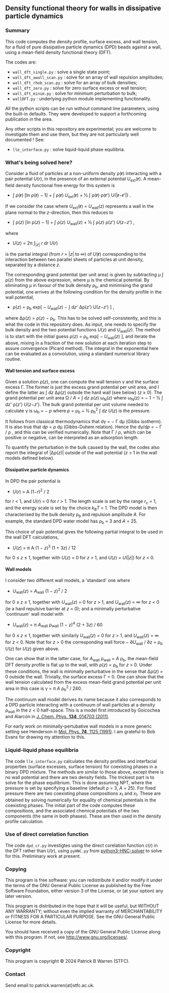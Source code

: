 ## Density functional theory for walls in dissipative particle dynamics

### Summary

This code computes the density profile, surface excess, and wall
tension, for a fluid of pure dissipative particle dynamics (DPD)
beads against a wall, using a mean-field density functional theory (DFT).

The codes are:

* `wall_dft_single.py` : solve a single state point;
* `wall_dft_awall_scan.py` : solve for an array of wall repulsion amplitudes;
* `wall_dft_rhob_scan.py` : solve for an array of bulk densities;
* `wall_dft_zero.py` : solve for zero surface excess or wall tension;
* `wall_dft_minim.py` : solve for minimum perturbation to bulk;
* `wallDFT.py` : underlying python module implementing functionality.

All the python scripts can be run without command line parameters,
using the built-in defaults. They were developed to support a
forthcoming publication in the area. 

Any other scripts in this repository are experimental; you are welcome
to investigate them and use them, but they are not particularly well
documented !  See:

* `lle_interface.py` : solve liquid-liquid phase equilibria.

### What's being solved here?

Consider a fluid of particles at a non-uniform density ρ(**r**)
interacting with a pair potential *U*(*r*), in the presence of an
external potential *U*<sub>ext</sub>(**r**). A mean-field density
functional free energy for this system is

* ∫ ρ(**r**) [ln ρ(**r**) − 1] + ∫ ρ(**r**) *U*<sub>ext</sub>(**r**) +
  ½ ∫ ρ(**r**) ρ(**r**') U(|**r**−**r**'|) .
  
If we consider the case where *U*<sub>ext</sub>(**r**) =
*U*<sub>wall</sub>(*z*) represents a wall in the plane normal to the
*z*-direction, then this reduces to

* ∫ ρ(*z*) [ln ρ(*z*) − 1] + ∫ ρ(*z*) *U*<sub>wall</sub>(*z*) + ½ ∫
  ρ(*z*) ρ(*z*') *U*(*z*−*z*') ,

where 

* *U*(*z*) = 2π ∫<sub>|*z*|</sub> *r* d*r* *U*(*r*)

is the partial integral (from *r* = |*z*| to ∞) of *U*(**r**)
corresponding to the interaction between two parallel sheets of
particles at unit density, separated by a distance *z*.

The corresponding grand potential (per unit area) is given by
subtracting μ ∫ ρ(*z*) from the above expression, where μ is the
chemical potential.  By eliminating μ in favour of the bulk density
ρ<sub>b</sub>, and minimising the grand potential, one arrives at the
following condition for the density profile in the wall potential,

* ρ(*z*) = ρ<sub>b</sub> exp[ − *U*<sub>wall</sub>(*z*) − ∫ d*z*'
  Δρ(*z*') U(*z*−*z*') ] ,
  
where Δρ(*z*) = ρ(*z*) − ρ<sub>b</sub>. This has to be solved
self-consistently, and this is what the code in this repository
does. As input, one needs to specify the bulk density and the two
potential functions *U*(*z*) and *U*<sub>wall</sub>(*z*).  The method
is to start with the initial guess ρ(*z*) = ρ<sub>b</sub> exp[ −
*U*<sub>wall</sub>(*z*) ], and iterate the above, mixing in a fraction of
the new solution at each iteration step to assure convergence (Picard
method).  The integral in the exponential here can be evaluated as a
convolution, using a standard numerical library routine.

#### Wall tension and surface excess

Given a solution ρ(*z*), one can compute the wall tension γ and the
surface excess Γ. The former is just the excess grand potential per
unit area, and I define the latter as ∫ d*z* Δρ(*z*) outside the hard
wall (see below) (*z* ≥ 0). The grand potential per unit area Ω / *A*
= ∫ d*z* ρ(*z*) ω<sub>N</sub>(*z*) where ω<sub>N</sub>(z) = − 1 − ½ ∫
d*z*' ρ(*z*') *U*(*z*−*z*').  The bulk grand potential per unit volume
needed to calculate γ is ω<sub>b</sub> = − *p* where *p* =
ρ<sub>b</sub> + ½ ρ<sub>b</sub><sup>2</sup> ∫ d*z* *U*(*z*) is the pressure.

It follows from classical thermodynamics that dγ = − Γ dμ (Gibbs
isotherm). It is also true that d*p* = ρ dμ (Gibbs-Duhem relation).
Hence the dγ/d*p* = − Γ / ρ , and this can be verified numerically.
Note that Γ / ρ, which can be positive or negative, can be interpreted
as an adsorption length.

To quantify the perturbation in the bulk caused by the wall, the codes
also report the integral of |Δρ(*z*)| outside of the wall potential
(*z* > 1 in the wall models defined below).

####  Dissipative particle dynamics

In DPD the pair potential is

* *U*(*r*) = A (1−r)<sup>2</sup> / 2 

for *r* < 1, and *U*(*r*) = 0 for *r* > 1. The length scale is set by
the range *r*<sub>c</sub> = 1, and the energy scale is set by the
choice *k*<sub>B</sub>*T* = 1. The DPD model is then characterised by
the bulk density ρ<sub>b</sub> and repulsion amplitude *A*.  For
example, the standard DPD water model has ρ<sub>b</sub> = 3 and *A* =
25.

This choice of pair potential gives the following partial integral to
be used in the wall DFT calculations,

* *U*(*z*) = π A (1 − *z*)<sup>3</sup> (1 + 3*z*) / 12

 for 0 ≤ *z* ≤ 1, together with *U*(*z*) = 0 for *z* > 1, and
 *U*(*z*) = *U*(|*z*|) for *z* < 0.

#### Wall models

I consider two different wall models, a 'standard' one where

* *U*<sub>wall</sub>(*z*) = *A*<sub>wall</sub> (1 − *z*)<sup>2</sup> /
  2

for 0 ≤ *z* ≤ 1, together with *U*<sub>wall</sub>(*z*) = 0 for *z* >
 1, and *U*<sub>wall</sub>(*z*) = ∞ for *z* < 0 (ie a hard repulsive
 barrier at *z* = 0); and a minimally perturbative 'continuum' wall
 model with

* *U*<sub>wall</sub>(*z*) = π *A*<sub>wall</sub> ρ<sub>wall</sub> (1 −
  z)<sup>4</sup> (2 + 3*z*) / 60

for 0 ≤ *z* ≤ 1, together with similarly *U*<sub>wall</sub>(*z*) = 0
for *z* > 1, and *U*<sub>wall</sub>(*z*) = ∞ for *z* < 0.  Note that
for *z* > 0 the corresponding wall force − ∂*U*<sub>wall</sub> / ∂*z*
= ρ<sub>b</sub> *U*(*z*) for *U*(*z*) given above.

One can show that in the latter case, for *A*<sub>wall</sub>
ρ<sub>wall</sub> = *A* ρ<sub>b</sub>, the mean-field DFT density
profile is flat up to the wall, with ρ(*z*) = ρ<sub>b</sub> for 
*z* > 0.  Under these conditions, the wall is minimally perturbative
in the sense that Δρ(*z*) = 0 outside the wall.  Trivially, the
surface excess Γ = 0.  One can show that the wall tension calculated
from the excess mean-field grand potential per unit area in this case
is γ = π *A* ρ<sub>b</sub><sup>2</sup> / 240.

The continuum wall model derives its name because it also corresponds
to a DPD particle interacting with a continuum of wall particles at a
density ρ<sub>wall</sub> in the *z* < 0 half-space.  This is a model
first introduced by Goicochea and Alarcón in [J. Chem. Phys. **134**,
014703 (2011)](https://doi.org/10.1063/1.3517869).

For early work on minimally-pertubative wall models in a more generic
setting see Henderson in [Mol. Phys. **74**, 1125
(1991)](https://doi.org/10.1080/00268979100102851).  I am grateful to
Bob Evans for drawing my attention to this.

### Liquid-liquid phase equilibria

The code `lle_interface.py` calculates the density profiles and
interfacial properties (surface excesses, surface tension) for
coexisting phases in a binary DPD mixture.  The methods are similar to
those above, except there is no wall potential and there are two
density fields.  The trickiest part is to solve for the phase
equilibrium.  This is done assuming NPT, where the pressure is set by
specifying a baseline (default ρ = 3, *A* = 25).  For fixed pressure
there are two coexisting phase compositions *x*<sub>1</sub> and
*x*<sub>1</sub>.  These are obtained by solving numerically for
equality of chemical potentials in the coexisting phases.  The initial
part of the code computes these compositions, and the associated
chemical potentials of the two components (the same in both phases).
These are then used in the density profile calculation.

### Use of direct correlation function

The code `dpd_cr.py` investigtes using the direct corelation function
*c*(*r*) in the DFT rather than *U*(*r*), using `pyHNC.py`
from
[python3-HNC-solver](https://github.com/patrickbwarren/python3-HNC-solver)
to solve for this.  Preliminary work at present.

### Copying

This program is free software: you can redistribute it and/or modify
it under the terms of the GNU General Public License as published by
the Free Software Foundation, either version 3 of the License, or (at
your option) any later version.

This program is distributed in the hope that it will be useful, but
WITHOUT ANY WARRANTY; without even the implied warranty of
MERCHANTABILITY or FITNESS FOR A PARTICULAR PURPOSE.  See the GNU
General Public License for more details.

You should have received a copy of the GNU General Public License
along with this program.  If not, see
<http://www.gnu.org/licenses/>.

### Copyright

This program is copyright &copy; 2024 Patrick B Warren (STFC).  

### Contact

Send email to patrick.warren{at}stfc.ac.uk.
